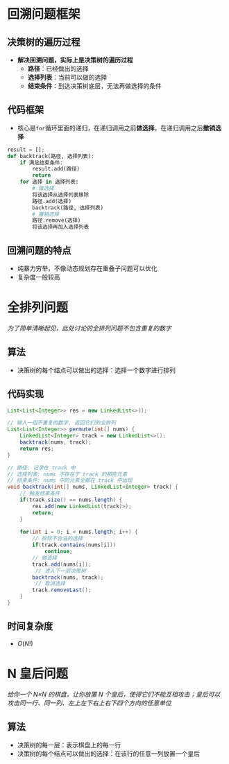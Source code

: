 # 回溯问题框架

## 决策树的遍历过程

- **解决回溯问题，实际上是决策树的遍历过程**
  - **路径**：已经做出的选择
  - **选择列表**：当前可以做的选择
  - **结束条件**：到达决策树底层，无法再做选择的条件

## 代码框架

- 核心是`for`循环里面的递归，在递归调用之前**做选择**，在递归调用之后**撤销选择**

```python
result = [];
def backtrack(路径, 选择列表):
    if 满足结束条件:
        result.add(路径)
        return
    for 选择 in 选择列表:
        # 做选择
        将该选择从选择列表移除
        路径.add(选择)
        backtrack(路径, 选择列表)
        # 撤销选择
        路径.remove(选择)
        将该选择再加入选择列表
```

## 回溯问题的特点

- 纯暴力穷举，不像动态规划存在重叠子问题可以优化
- 复杂度一般较高

# 全排列问题

*为了简单清晰起见，此处讨论的全排列问题不包含重复的数字*

## 算法

- 决策树的每个结点可以做出的选择：选择一个数字进行排列

## 代码实现

```java
List<List<Integer>> res = new LinkedList<>();

// 输入一组不重复的数字, 返回它们的全排列
List<List<Integer>> permute(int[] nums) {
    LinkedList<Integer> track = new LinkedList<>();
    backtrack(nums, track);
    return res;
}

// 路径: 记录在 track 中
// 选择列表: nums 不存在于 track 的那些元素
// 结束条件: nums 中的元素全都在 track 中出现
void backtrack(int[] nums, LinkedList<Integer> track) {
    // 触发结束条件
    if(track.size() == nums.length) {
        res.add(new LinkedList(track)>);
        return;
    }
    
    for(int i = 0; i < nums.length; i++) {
        // 排除不合法的选择
        if(track.contains(nums[i]))
            continue;
        // 做选择
        track.add(nums[i]);
         // 进入下一层决策树
        backtrack(nums, track);
         // 取消选择
        track.removeLast();
    }
}
```

## 时间复杂度

- $O(N!)$

# N 皇后问题

*给你一个 N×N 的棋盘，让你放置 N 个皇后，使得它们不能互相攻击；皇后可以攻击同一行、同一列、左上左下右上右下四个方向的任意单位*

## 算法

- 决策树的每一层：表示棋盘上的每一行
- 决策树的每个结点可以做出的选择：在该行的任意一列放置一个皇后

























